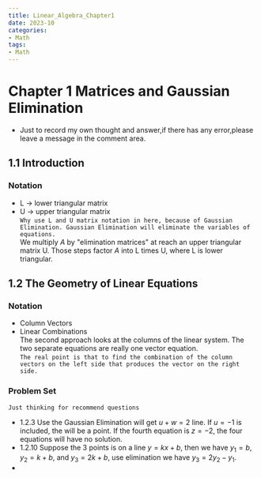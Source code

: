 ```yaml
---
title: Linear_Algebra_Chapter1
date: 2023-10
categories: 
- Math
tags: 
- Math
---
```

# Chapter 1 Matrices and Gaussian Elimination
* Just to record my own thought and answer,if there has any error,please leave a message in the comment area. 
## 1.1 Introduction    
### Notation  
* L $\rightarrow$ lower triangular matrix  
* U $\rightarrow$ upper triangular matrix  
`Why use L and U matrix notation in here, because of Gaussian Elimination. Gaussian Elimination will eliminate the variables of equations.`  
We multiply $A$ by "elimination matrices" at reach an upper triangular matrix U. Those steps factor $A$ into L times U, where L is lower triangular.  

## 1.2 The Geometry of Linear Equations  
### Notation  
* Column Vectors  
* Linear Combinations  
The second approach looks at the columns of the linear system. The two separate equations are really one vector equation.  
`The real point is that to find the combination of the column vectors on the left side that produces the vector on the right side.`  
### Problem Set  
`Just thinking for recommend questions`  
* 1.2.3 Use the Gaussian Elimination will get $u + w = 2$ line. If $u = -1$ is included, the will be a point. If the fourth equation is $z = -2$, the four equations will have no solution.  
* 1.2.10 Suppose the 3 points is on a line $y = kx + b$, then we have $y_1 = b$, $y_2 = k + b$, and $y_3 = 2k + b$, use elimination we have $y_3 = 2y_2 - y_1$.  
* 